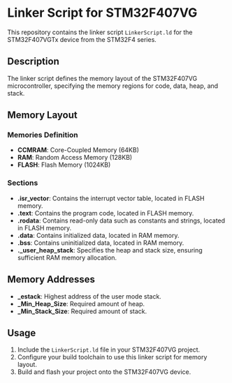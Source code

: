 # Linker Script for STM32F407VG

This repository contains the linker script `LinkerScript.ld` for the STM32F407VGTx device from the STM32F4 series.

## Description

The linker script defines the memory layout of the STM32F407VG microcontroller, specifying the memory regions for code, data, heap, and stack.

## Memory Layout

### Memories Definition
- **CCMRAM**: Core-Coupled Memory (64KB)
- **RAM**: Random Access Memory (128KB)
- **FLASH**: Flash Memory (1024KB)

### Sections
- **.isr_vector**: Contains the interrupt vector table, located in FLASH memory.
- **.text**: Contains the program code, located in FLASH memory.
- **.rodata**: Contains read-only data such as constants and strings, located in FLASH memory.
- **.data**: Contains initialized data, located in RAM memory.
- **.bss**: Contains uninitialized data, located in RAM memory.
- **._user_heap_stack**: Specifies the heap and stack size, ensuring sufficient RAM memory allocation.

## Memory Addresses
- **_estack**: Highest address of the user mode stack.
- **_Min_Heap_Size**: Required amount of heap.
- **_Min_Stack_Size**: Required amount of stack.

## Usage
1. Include the `LinkerScript.ld` file in your STM32F407VG project.
2. Configure your build toolchain to use this linker script for memory layout.
3. Build and flash your project onto the STM32F407VG device.
